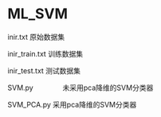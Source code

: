 # ML_SVM

inir.txt              原始数据集

inir_train.txt    训练数据集

inir_test.txt       测试数据集

SVM.py               未采用pca降维的SVM分类器

SVM_PCA.py       采用pca降维的SVM分类器
